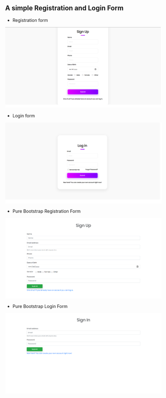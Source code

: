 ## A simple Registration and Login Form

* Registration form

![Registration Form](https://raw.githubusercontent.com/saiprasadnayak6858/Skill-Form/assets/screenshots/register.png)

* Login form

![Login Form](https://raw.githubusercontent.com/saiprasadnayak6858/Skill-Form/assets/screenshots/login.png)

* Pure Bootstrap Registration Form

![Pure Bootstrap Registration Form](https://raw.githubusercontent.com/saiprasadnayak6858/Skill-Form/assets/screenshots/bootstrap-register.png)

* Pure Bootstrap Login Form

![Pure Bootstrap Login Form](https://raw.githubusercontent.com/saiprasadnayak6858/Skill-Form/assets/screenshots/bootstrap-login.png)